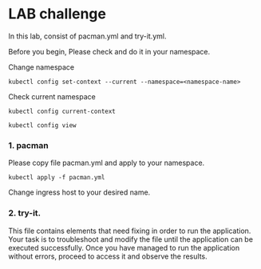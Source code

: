 # LAB challenge
In this lab, consist of pacman.yml and try-it.yml.

Before you begin, Please check and do it in your namespace.

Change namespace 

```
kubectl config set-context --current --namespace=<namespace-name>
```
Check current namespace
```
kubectl config current-context

kubectl config view
```

### 1. pacman 
Please copy file pacman.yml and apply to your namespace.
```
kubectl apply -f pacman.yml
```
Change ingress host to your desired name.

### 2. try-it.
This file contains elements that need fixing in order to run the application. Your task is to troubleshoot and modify the file until the application can be executed successfully. Once you have managed to run the application without errors, proceed to access it and observe the results.
